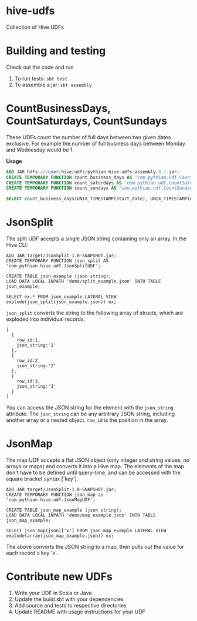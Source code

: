 hive-udfs
=========

Collection of Hive UDFs


Building and testing
====================
Check out the code and run 

1. To run tests: ```sbt test```
2. To assemble a jar: ```sbt assembly```


CountBusinessDays, CountSaturdays, CountSundays
===============================================

These UDFs count the number of full days between two given dates exclusive. For example the number of full business
days between Monday and Wednesday would be 1. 

**Usage**

```sql
ADD JAR hdfs:///user/hive/udfs/pythian-hive-udfs-assembly-0.1.jar;
CREATE TEMPORARY FUNCTION count_business_days AS 'com.pythian.udf.CountBusinessDays';
CREATE TEMPORARY FUNCTION count_saturdays AS 'com.pythian.udf.CountSaturdays';
CREATE TEMPORARY FUNCTION count_sundays AS 'com.pythian.udf.CountSundays';

SELECT count_business_days(UNIX_TIMESTAMP(start_date), UNIX_TIMESTAMP(end_date)) FROM some_table; 
```

JsonSplit
=========

The split UDF accepts a single JSON string containing only an array. In the Hive CLI:

```
ADD JAR target/JsonSplit-1.0-SNAPSHOT.jar;
CREATE TEMPORARY FUNCTION json_split AS 'com.pythian.hive.udf.JsonSplitUDF';

CREATE TABLE json_example (json string);
LOAD DATA LOCAL INPATH 'demo/split_example.json' INTO TABLE json_example;

SELECT ex.* FROM json_example LATERAL VIEW explode(json_split(json_example.json)) ex;
```

```json_split``` converts the string to the following array of structs, which are exploded into individual records: 

```
[
  {
    row_id:1, 
    json_string:'1' 
  },
  { 
    row_id:2, 
    json_string:'2' 
  }, 
  {
    row_id:3, 
    json_string:'3' 
  }
]
```

You can access the JSON string for the element with the ```json_string``` attribute. The ```json_string``` can be any arbitrary JSON string, including another array or a nested object. ```row_id``` is the position in the array.


JsonMap
=======

The map UDF accepts a flat JSON object (only integer and string values, no arrays or maps) and converts it into a Hive map. The elements of the map don't have to be defined until query-time, and can be accessed with the square bracket syntax ['key'].

```
ADD JAR target/JsonSplit-1.0-SNAPSHOT.jar;
CREATE TEMPORARY FUNCTION json_map as 'com.pythian.hive.udf.JsonMapUDF';

CREATE TABLE json_map_example (json string);
LOAD DATA LOCAL INPATH 'demo/map_example.json' INTO TABLE json_map_example;

SELECT json_map(json)['x'] FROM json_map_example LATERAL VIEW explode(array(json_map_example.json)) ex;
```

The above converts the JSON string to a map, then pulls out the value for each record's key 'x'.

Contribute new UDFs
===================

1. Write your UDF in Scala or Java
2. Update the build.sbt with your dependencies
3. Add source and tests to respective directories
4. Update README with usage instructions for your UDF

